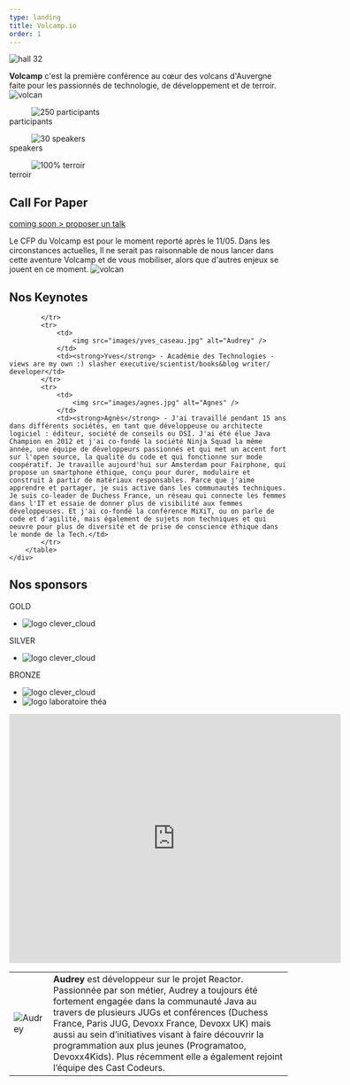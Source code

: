 ```yaml
---
type: landing
title: Volcamp.io
order: 1
---
```


<section id="content">
    <img src="images/hall32.jpg" alt="hall 32" class="banner" />
    <div>
        <p>
            <strong>Volcamp</strong> c'est la première conférence au cœur des volcans d'Auvergne faite pour les passionnés de technologie, de développement et de terroir.
            <img src="images/volcan.png" alt="volcan"/>
        </p>
    </div>

</section>

<section id="badges">
    <div>
        <dl>
            <dd><img src="images/participants.png" alt="250 participants" /></dd>
            <dt>participants</dt>
        </dl>
        <dl>
            <dd><img src="images/speakers.png" alt="30 speakers" /></dd>
            <dt>speakers</dt>
        </dl>
        <dl>
            <dd><img src="images/terroir.png" alt="100% terroir" /></dd>
            <dt>terroir</dt>
        </dl>
    </div>
</section>

<!-- CFP -->
<section id="content">
    <div><h2>Call For Paper</h2></div>
</section>
<section id="green-ban">
    <a href="#" class="btn">coming soon > proposer un talk</a>
</section>
<section id="content">
    <div>
        <p>
        Le CFP du Volcamp est pour le moment reporté après le 11/05. Dans les circonstances actuelles, Il ne serait pas raisonnable de nous lancer dans cette aventure Volcamp et de vous mobiliser, alors que d'autres enjeux se jouent en ce moment.
            <img src="images/volcan.png" alt="volcan"/>
        </p>
    </div>

</section>

<!-- Speakers -->
<section id="contentkeynote">
    <div><h2>Nos Keynotes</h2></div>
</section>
<section id="speakers">
    <div>
        <table>
            <tr>
                <td>
                    <img src="images/Audrey_light.jpg" alt="Audrey" />
                </td>
                <td><strong> Audrey</strong> est développeur sur le projet Reactor. Passionnée par son métier, Audrey a toujours été fortement engagée dans la communauté Java au travers de plusieurs JUGs et conférences (Duchess France, Paris JUG, Devoxx France, Devoxx UK) mais aussi au sein d’initiatives visant à faire découvrir la programmation aux plus jeunes (Programatoo, Devoxx4Kids). Plus récemment elle a également rejoint l’équipe des Cast Codeurs.
                </td>

            </tr>
            <tr>
                <td>
                    <img src="images/yves_caseau.jpg" alt="Audrey" />
                </td>
                <td><strong>Yves</strong> - Académie des Technologies - views are my own :) slasher executive/scientist/books&blog writer/ developer</td>
            </tr>
            <tr>
                <td>
                    <img src="images/agnes.jpg" alt="Agnes" />
                </td>
                <td><strong>Agnès</strong> - J'ai travaillé pendant 15 ans dans différents sociétés, en tant que développeuse ou architecte logiciel : éditeur, société de conseils ou DSI. J'ai été élue Java Champion en 2012 et j'ai co-fondé la société Ninja Squad la même année, une équipe de développeurs passionnés et qui met un accent fort sur l'open source, la qualité du code et qui fonctionne sur mode coopératif. Je travaille aujourd'hui sur Amsterdam pour Fairphone, qui propose un smartphone éthique, conçu pour durer, modulaire et construit à partir de matériaux responsables. Parce que j'aime apprendre et partager, je suis active dans les communautés techniques. Je suis co-leader de Duchess France, un réseau qui connecte les femmes dans l'IT et essaie de donner plus de visibilité aux femmes développeuses. Et j'ai co-fondé la conférence MiXiT, ou on parle de code et d'agilité, mais également de sujets non techniques et qui oeuvre pour plus de diversité et de prise de conscience éthique dans le monde de la Tech.</td>
            </tr>
        </table>
    </div>
</section>

<!-- Sponsors -->
<section id="content">
    <div><h2>Nos sponsors</h2></div>
</section>

<section id="sponsorgold">
    <div>GOLD</div>
</section>
<section id="logo">
    <ul>
        <li><img src="images/beys.jpg" alt="logo clever_cloud"/></li>
    </ul>
</section>

<section id="sponsorsilver">
<div>SILVER</div>
</section>
<section id="logo">
    <ul>
        <li><img src="images/beys.jpg" alt="logo clever_cloud"/></li>
    </ul>
</section>

<section id="sponsorbronze">
    <div>BRONZE</div>
</section>
<section id="logo">
    <ul>
        <li><img src="images/clever_cloud.png" alt="logo clever_cloud"/></li>
        <li><img src="images/thea.jpg" alt="logo laboratoire théa"/></li>
    </ul>
</section>

<!-- Maps -->
<section class="map-responsive">
    <iframe src="https://www.google.com/maps/embed?pb=!1m18!1m12!1m3!1d2782.0288481410394!2d3.1033946159694747!3d45.79064977910623!2m3!1f0!2f0!3f0!3m2!1i1024!2i768!4f13.1!3m3!1m2!1s0x47f7192e32f7de63%3A0xfba5b42e42a6b1c6!2sHall32!5e0!3m2!1sfr!2sfr!4v1584201754205!5m2!1sfr!2sfr" width="600" height="450" frameborder="0" style="border:0;" allowfullscreen="" aria-hidden="false" tabindex="0"></iframe>
</section>